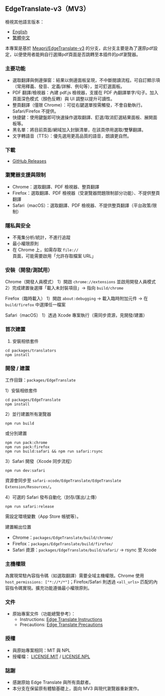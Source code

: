 ## EdgeTranslate-v3（MV3）

檢視其他語言版本：
- [English](../README.md)
- [繁體中文](./README_TW.md)

本專案是基於 [Meapri/EdgeTranslate-v3](https://github.com/Meapri/EdgeTranslate-v3) 的分支，此分支主要是為了還原pdf設定，以便使用者能夠自行選擇pdf頁面是否跳轉至本插件的pdf瀏覽器。

### 主要功能
- 選取翻譯與側邊彈窗：結果以側邊面板呈現，不中斷閱讀流程。可自訂顯示項（常用釋義、發音、定義/詳解、例句等），並可釘選面板。
- PDF 翻譯/檢視器：內建 pdf.js 檢視器，支援在 PDF 內翻譯單字/句子。加入頁面深色模式（顏色反轉）與 UI 調整以提升可讀性。
- 整頁翻譯（僅限 Chrome）：可從右鍵選單按需觸發，不會自動執行。Safari/Firefox 不提供。
- 快捷鍵：使用鍵盤即可快速操作選取翻譯、釘選/取消釘選結果面板、展開面板等。
- 黑名單：將目前頁面/網域加入封鎖清單，在該頁停用選取/雙擊翻譯。
- 文字轉語音（TTS）：優先選用更高品質的語音，朗讀更自然。

### 下載
- [GitHub Releases](https://github.com/ht177970/EdgeTranslate-v3/releases)

### 瀏覽器支援與限制
- Chrome：選取翻譯、PDF 檢視器、整頁翻譯
- Firefox：選取翻譯、PDF 檢視器（受瀏覽器問題限制部分功能）、不提供整頁翻譯
- Safari（macOS）：選取翻譯、PDF 檢視器、不提供整頁翻譯（平台政策/限制）

### 隱私與安全
- 不蒐集分析/統計，不進行追蹤
- 最小權限原則
- 在 Chrome 上，如需存取 `file://` 頁面，可能需要啟用「允許存取檔案 URL」

### 安裝（開發/測試用）
Chrome（開發人員模式）
1）開啟 `chrome://extensions` 並啟用開發人員模式
2）完成建置後選擇「載入未封裝項目」→ 指向 `build/chrome`

Firefox（臨時載入）
1）開啟 `about:debugging` → 載入臨時附加元件 → 在 `build/firefox` 中選擇任一檔案

Safari（macOS）
1）透過 Xcode 專案執行（需同步資源，見開發/建置）

### 首次建置

1) 安裝相依套件
```
cd packages/translators
npm install
```

### 開發 / 建置
工作目錄：`packages/EdgeTranslate`

1）安裝相依套件
```
cd packages/EdgeTranslate
npm install
```

2）並行建置所有瀏覽器
```
npm run build
```
或分別建置
```
npm run pack:chrome
npm run pack:firefox
npm run build:safari && npm run safari:rsync
```

3）Safari 開發（Xcode 同步流程）
```
npm run dev:safari
```
資源會同步至 `safari-xcode/EdgeTranslate/EdgeTranslate Extension/Resources/`。

4）可選的 Safari 發布自動化（封存/匯出/上傳）
```
npm run safari:release
```
需設定環境變數（App Store 帳號等）。

建置輸出位置
- Chrome：`packages/EdgeTranslate/build/chrome/`
- Firefox：`packages/EdgeTranslate/build/firefox/`
- Safari 資源：`packages/EdgeTranslate/build/safari/` → rsync 至 Xcode

### 主機權限
為實現常駐內容指令碼（如選取翻譯）需要全域主機權限。Chrome 使用 `host_permissions: ["*://*/*"]`；Firefox/Safari 則透過 `<all_urls>` 匹配的內容指令碼實現。擴充功能遵循最小權限原則。

### 文件
- 原始專案文件（功能總覽參考）：
  - Instructions: [Edge Translate Instructions](https://github.com/EdgeTranslate/EdgeTranslate/blob/master/docs/wiki/en/Instructions.md)
  - Precautions: [Edge Translate Precautions](https://github.com/EdgeTranslate/EdgeTranslate/blob/master/docs/wiki/en/Precautions.md)

### 授權
- 與原始專案相同：MIT 與 NPL
- 授權檔： [LICENSE.MIT](../LICENSE.MIT) / [LICENSE.NPL](../LICENSE.NPL)

### 誌謝
- 感謝原始 Edge Translate 與所有貢獻者。
- 本分支在保留原有體驗基礎上，面向 MV3 與現代瀏覽器重新實作。
